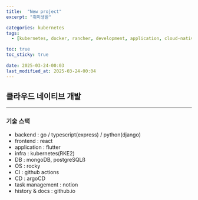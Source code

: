 ```yaml
---
title:  "New project"
excerpt: "취미생활"

categories: kubernetes
tags:
  - [kubernetes, docker, rancher, development, application, cloud-native]

toc: true
toc_sticky: true
 
date: 2025-03-24-00:03
last_modified_at: 2025-03-24-00:04
---
```

## 클라우드 네이티브 개발
* * *
### 기술 스택
- backend : go / typescript(express) / python(django)
- frontend : react
- application : flutter
- infra : kubernetes(RKE2)
- DB : mongoDB, postgreSQLß
- OS : rocky
- CI : github actions
- CD : argoCD
- task management : notion
- history & docs : github.io
